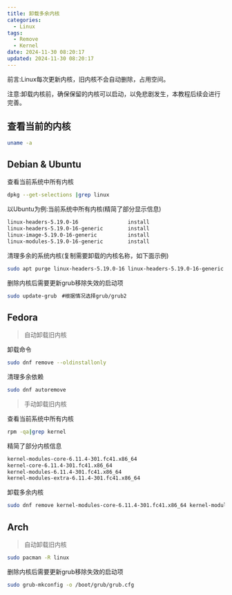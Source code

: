 ```yaml
---
title: 卸载多余内核
categories:
  - Linux
tags:
  - Remove
  - Kernel
date: 2024-11-30 08:20:17
updated: 2024-11-30 08:20:17
---
```


前言:Linux每次更新内核，旧内核不会自动删除，占用空间。

注意:卸载内核前，确保保留的内核可以启动，以免悲剧发生，本教程后续会进行完善。


## 查看当前的内核

```sh
uname -a
``` 

## Debian & Ubuntu

查看当前系统中所有内核
```sh
dpkg --get-selections |grep linux
``` 

以Ubuntu为例:当前系统中所有内核(精简了部分显示信息)
```sh
linux-headers-5.19.0-16                install
linux-headers-5.19.0-16-generic        install
linux-image-5.19.0-16-generic          install
linux-modules-5.19.0-16-generic        install
```

清理多余的系统内核(复制需要卸载的内核名称，如下面示例)
```sh
sudo apt purge linux-headers-5.19.0-16 linux-headers-5.19.0-16-generic linux-image-5.19.0-16-generic linux-modules-5.19.0-16-generic 
```

删除内核后需要更新grub移除失效的启动项
```sh
sudo update-grub　#根据情况选择grub/grub2
```

## Fedora
>自动卸载旧内核

卸载命令

```sh
sudo dnf remove --oldinstallonly 
```

清理多余依赖
```sh
sudo dnf autoremove
```

>手动卸载旧内核

查看当前系统中所有内核
```sh
rpm -qa|grep kernel
```

精简了部分内核信息
```sh
kernel-modules-core-6.11.4-301.fc41.x86_64
kernel-core-6.11.4-301.fc41.x86_64
kernel-modules-6.11.4-301.fc41.x86_64
kernel-modules-extra-6.11.4-301.fc41.x86_64
```

卸载多余内核
```sh
sudo dnf remove kernel-modules-core-6.11.4-301.fc41.x86_64 kernel-modules-6.11.4-301.fc41.x86_64 kernel-core-6.11.4-301.fc41.x86_64 kernel-modules-extra-6.11.4-301.fc41.x86_64
```


## Arch
>自动卸载旧内核
```sh
sudo pacman -R linux
```

删除内核后需要更新grub移除失效的启动项
```sh
sudo grub-mkconfig -o /boot/grub/grub.cfg
```
